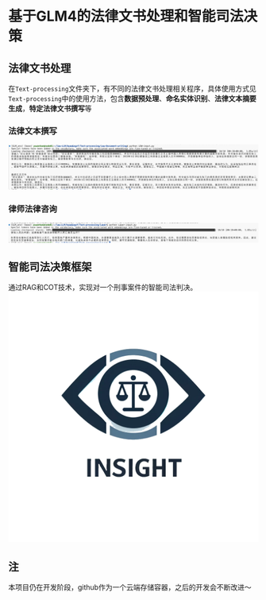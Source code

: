 # 基于GLM4的法律文书处理和智能司法决策
## 法律文书处理
在`Text-processing`文件夹下，有不同的法律文书处理相关程序，具体使用方式见`Text-processing`中的使用方法，包含**数据预处理**、**命名实体识别**、**法律文本摘要生成**，**特定法律文书撰写**等
### 法律文本撰写
![法律文本撰写](Text-processing/Law-Document-writing/img/image.png)
### 律师法律咨询
![律师](Text-processing/Lawer/img/image.png)
## 智能司法决策框架
通过RAG和COT技术，实现对一个刑事案件的智能司法判决。
![logo](insight/logoo_transparent.png)

## 注
本项目仍在开发阶段，github作为一个云端存储容器，之后的开发会不断改进～